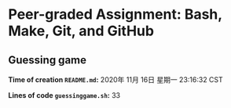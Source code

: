 # Peer-graded Assignment: Bash, Make, Git, and GitHub

## Guessing game

**Time of creation `README.md`:** 
2020年 11月 16日 星期一 23:16:32 CST

**Lines of code `guessinggame.sh`:** 
33
